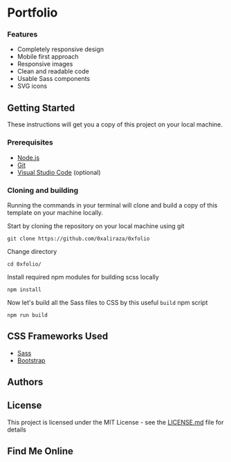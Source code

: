 # Portfolio

### Features

- Completely responsive design
- Mobile first approach
- Responsive images
- Clean and readable code
- Usable Sass components
- SVG icons
 
## Getting Started

These instructions will get you a copy of this project on your local machine.

### Prerequisites

- [Node.js](https://nodejs.org/en/download/)
- [Git](https://git-scm.com/downloads)
- [Visual Studio Code](https://code.visualstudio.com/download) (optional)

### Cloning and building

Running the commands in your terminal will clone and build a copy of this template on your machine locally.

Start by cloning the repository on your local machine using git

    git clone https://github.com/0xaliraza/0xfolio

Change directory

    cd 0xfolio/

Install required npm modules for building scss locally

    npm install

Now let's build all the Sass files to CSS by this useful `build` npm script

    npm run build



## CSS Frameworks Used

- [Sass](https://sass-lang.com/)
- [Bootstrap](https://getbootstrap.com/)

## Authors

## License

This project is licensed under the MIT License - see the [LICENSE.md](LICENSE.md) file for details

## Find Me Online

